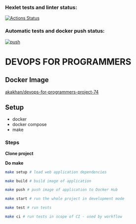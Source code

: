 ### Hexlet tests and linter status:
[![Actions Status](https://github.com/qqUber/devops-for-programmers-project-74/workflows/hexlet-check/badge.svg)](https://github.com/qqUber/devops-for-programmers-project-74/actions)

### Automatic tests and docker push status:
[![push](https://github.com/qqUber/devops-for-programmers-project-74/actions/workflows/push.yml/badge.svg)](https://github.com/qqUber/devops-for-programmers-project-74/actions/workflows/push.yml)

# DEVOPS FOR PROGRAMMERS

## Docker Image
[akakhan/devops-for-programmers-project-74](https://hub.docker.com/r/akakhan/devops-for-programmers-project-74)

## Setup

* docker
* docker compose
* make

### Steps

**Clone project**

**Do make**

```bash
make setup # load web application dependencies

make build # build image of application

make push # push image of application to Docker Hub

make start # run the whole project in development mode

make test # run tests

make ci # run tests in scope of CI - used by workflow
```
